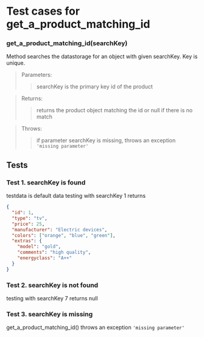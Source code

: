 # Test cases for get_a_product_matching_id

### **get_a_product_matching_id(searchKey)**

Method searches the datastorage for an object with given searchKey. Key is unique.

> Parameters:
>
> > searchKey is the primary key id of the product

> Returns:
>
> > returns the product object matching the id or null if there is no match

> Throws:
>
> > if parameter searchKey is missing, throws an exception `'missing parameter'`

## Tests

### Test 1. searchKey is found

testdata is default data
testing with searchKey 1 returns

```json
{
  "id": 1,
  "type": "tv",
  "price": 25,
  "manufacturer": "Electric devices",
  "colors": ["orange", "blue", "green"],
  "extras": {
    "model": "gold",
    "comments": "high quality",
    "energyclass": "A++"
  }
}
```

### Test 2. searchKey is not found

testing with searchKey 7 returns null

### Test 3. searchKey is missing

get_a_product_matching_id() throws an exception `'missing parameter'`
